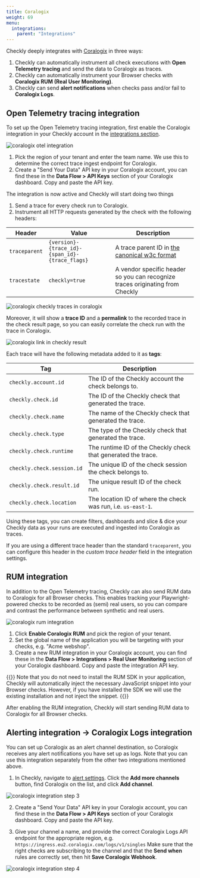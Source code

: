 ```yaml
---
title: Coralogix
weight: 69
menu:
  integrations:
    parent: "Integrations"
---
```


Checkly deeply integrates with [Coralogix](https://coralogix.com/) in three ways:

1. Checkly can automatically instrument all check executions with **Open Telemetry tracing** and send the data to Coralogix 
as traces.
2. Checkly can automatically instrument your Browser checks with **Coralogix RUM (Real User Monitoring)**.
3. Checkly can send **alert notifications** when checks pass and/or fail to **Coralogix Logs**.

## Open Telemetry tracing integration

To set up the Open Telemetry tracing integration, first enable the Coralogix integration in your Checkly account in the
[integrations section](https://app.checklyhq.com/settings/account/integrations).

![coralogix otel integration](/docs/images/integrations/coralogix/cx_otel_int1.png)

1. Pick the region of your tenant and enter the team name. We use this to determine the correct trace ingest endpoint for Coralogix.
2. Create a "Send Your Data" API key in your Coralogix account, you can find these in the **Data Flow > API Keys** section 
of your Coralogix dashboard. Copy and paste the API key.

The integration is now active and Checkly will start doing two things

1. Send a trace for every check run to Coralogix.
2. Instrument all HTTP requests generated by the check with the following headers:

| Header        | Value                                          | Description                                                                                                           |  
|---------------|------------------------------------------------|-----------------------------------------------------------------------------------------------------------------------|
| `traceparent` | `{version}-{trace_id}-{span_id}-{trace_flags}` | A trace parent ID in [the canonical w3c format](https://www.w3.org/TR/trace-context/#traceparent-header-field-values) |
| `tracestate`  | `checkly=true`                                 | A vendor specific header so you can recognize traces originating from Checkly                                         |

![coralogix checkly traces in coralogix](/docs/images/integrations/coralogix/cx_otel_int2.png)

Moreover, it will show a **trace ID** and a **permalink** to the recorded trace in the check result page, so you can easily
correlate the check run with the trace in Coralogix.

![coralogix link in checkly result](/docs/images/integrations/coralogix/cx_otel_int3.png)

Each trace will have the following metadata added to it as **tags**: 

| Tag                        | Description                                                   |
|----------------------------|---------------------------------------------------------------|
| `checkly.account.id`       | The ID of the Checkly account the check belongs to.           |
| `checkly.check.id`         | The ID of the Checkly check that generated the trace.         |
| `checkly.check.name`       | The name of the Checkly check that generated the trace.       |
| `checkly.check.type`       | The type of the Checkly check that generated the trace.       |
| `checkly.check.runtime`    | The runtime ID of the Checkly check that generated the trace. |
| `checkly.check.session.id` | The unique ID of the check session the check belongs to.      |
| `checkly.check.result.id`  | The unique result ID of the check run.                        |
| `checkly.check.location`   | The location ID of where the check was run, i.e. `us-east-1`. |

Using these tags, you can create filters, dashboards and slice & dice your Checkly data as your runs are executed and
ingested into Coralogix as traces.

If you are using a different trace header than the standard `traceparent`, you can configure this header in the *custom 
trace header* field in the integration settings.

## RUM integration

In addition to the Open Telemetry tracing, Checkly can also send RUM data to Coralogix for all Browser checks. This enables
tracking your Playwright-powered checks to be recorded as (semi) real users, so you can compare and contrast the performance
between synthetic and real users.

![coralogix rum integration](/docs/images/integrations/coralogix/cx_rum_int1.png)

1. Click **Enable Coralogix RUM** and pick the region of your tenant.
2. Set the global name of the application you will be targeting with your checks, e.g. "Acme webshop".
3. Create a new RUM integration in your Coralogix account, you can find these in the **Data Flow > Integrations > Real User Monitoring** section
   of your Coralogix dashboard. Copy and paste the integration API key.

{{<info>}}
Note that you do not need to install the RUM SDK in your application, Checkly will automatically inject the necessary
JavaScript snippet into your Browser checks. However, if you have installed the SDK we will use the existing installation
and not inject the snippet.
{{</info>}}

After enabling the RUM integration, Checkly will start sending RUM data to Coralogix for all Browser checks.

## Alerting integration → Coralogix Logs integration

You can set up Coralogix as an alert channel destination, so Coralogix receives any alert notifications you have set up as logs.
Note that you can use this integration separately from the other two integrations mentioned above.

1. In Checkly, navigate to [alert settings](https://app.checklyhq.com/alerts/settings/). Click the **Add more channels** 
button, find Coralogix on the list, and click **Add channel**.

![coralogix integration step 3](/docs/images/integrations/coralogix/coralogix_step3.png)

2. Create a "Send Your Data" API key in your Coralogix account, you can find these in the **Data Flow > API Keys** section
of your Coralogix dashboard. Copy and paste the API key.

2. Give your channel a name, and provide the correct Coralogix Logs API endpoint for the appropriate region, e.g. 
`https://ingress.eu2.coralogix.com/logs/v1/singles` Make sure that the right checks are subscribing to the channel and 
that the **Send when** rules are correctly set, then hit **Save Coralogix Webhook**.

![coralogix integration step 4](/docs/images/integrations/coralogix/coralogix_step4.png)

